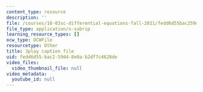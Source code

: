 ```yaml
---
content_type: resource
description: ''
file: /courses/18-03sc-differential-equations-fall-2011/fedd6d55bac259d48e0ab2df7c4628de_EQJBp6Ym-6A.vtt
file_type: application/x-subrip
learning_resource_types: []
ocw_type: OCWFile
resourcetype: Other
title: 3play caption file
uid: fedd6d55-bac2-59d4-8e0a-b2df7c4628de
video_files:
  video_thumbnail_file: null
video_metadata:
  youtube_id: null
---
```

